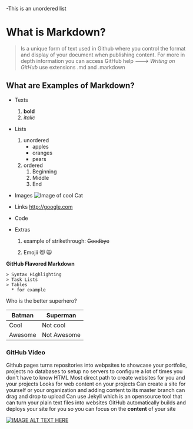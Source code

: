 -This is an unordered list
# What is Markdown?
  > Is a unique form of text used in Github where
  > you control the format and display of your document when publishing content.
  > For more in depth information you can access GitHub help ---> *Writing on GitHub* 
  > use extensions .md and .markdown 

## What are Examples of Markdown?
  - Texts
    1. **bold**
    2. *italic*
  - Lists
    1. unordered
        * apples
        * oranges
        * pears
    3. ordered
        1. Beginning
        2. Middle
        3. End
  - Images
   ![Image of cool Cat](https://images.unsplash.com/photo-1533738363-b7f9aef128ce?ixlib=rb-1.2.1&ixid=MnwxMjA3fDB8MHxwaG90by1wYWdlfHx8fGVufDB8fHx8&auto=format&fit=crop&w=1275&q=80)
  
  - Links
    http://google.com
  - Code 
  - Extras
      1. example of strikethrough: ~~Goodbye~~

     
     
     2. Emojii
        	:heart_eyes_cat:
          :scream_cat:

  **GitHub Flavored Markdown**
  
  
    > Syntax Highlighting
    > Task Lists
    > Tables 
      * for example
      
      
Who is the better superhero?

 Batman   |  Superman
 -------- | --------
  Cool    |  Not cool
 Awesome  |  Not Awesome
  
    



### GitHub Video



Github pages turns repositories into webpsites to showcase your portfolio, projects
no databases to setup no servers to configure
a lot of times you don't have to know HTML 
Most direct path to create websites for you and your projects
Looks for web content on your projects
Can create a site for yourself or your organization and adding content to its master branch
can drag and drop to upload
Can use Jekyll which is an opensource tool that can turn your plain text files into websites
GitHub automatically builds and deploys your site for you so you can focus on the **content** of your site 


[![IMAGE ALT TEXT HERE](http://img.youtube.com/vi/YOUTUBE_VIDEO_ID_HERE/0.jpg)](http://www.youtube.com/watch?v=2MsN8gpT6jY)



